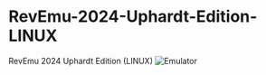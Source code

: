 # RevEmu-2024-Uphardt-Edition-LINUX
RevEmu 2024 Uphardt Edition (LINUX)
![Emulator](https://i.ibb.co/VmfZRKk/image.png)
